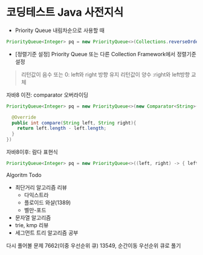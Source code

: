 # 코딩테스트 Java 사전지식


* Priority Queue 내림차순으로 사용할 때
```java
PriorityQueue<Integer> pq = new PriorityQueue<>(Collections.reverseOrder());
```

* [정렬기준 설정] Priority Queue 또는 다른 Collection Framework에서 정렬기준 설정

> 리턴값이 음수 또는 0: left와 right 방향 유지
> 리턴값이 양수 :right와 left방향 교체


자바8 이전: comparator 오버라이딩
```java
PriorityQueue<Integer> pq = new PriorityQueue<>(new Comparator<String>(){

  @Override
  public int compare(String left, String right){
    return left.length - left.length;
  }
})
```
자바8이후: 람다 표현식

```java
PriorityQueue<Integer> pq = new PriorityQueue<>((left, right) -> { left.length - right.length})
```

Algoritm Todo

- 최단거리 알고리즘 리뷰
  - 다익스트라
  - 플로이드 와샬(1389)
  - 벨만-포드
- 문자열 알고리즘
 - trie, kmp 리뷰 
- 세그먼트 트리 알고리즘 공부

다시 풀어볼 문제
7662(이중 우선순위 큐) 
13549, 순간이동  우선순위 큐로 풀기



